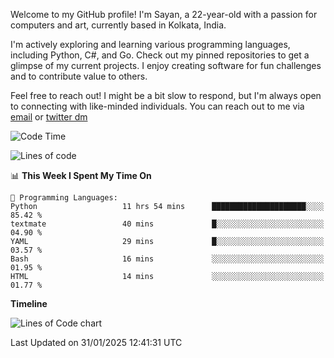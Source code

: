 Welcome to my GitHub profile! I'm Sayan, a 22-year-old with a passion for computers and art, currently based in Kolkata, India.

I'm actively exploring and learning various programming languages, including Python, C#, and Go. Check out my pinned repositories to get a glimpse of my current projects. I enjoy creating software for fun challenges and to contribute value to others.

Feel free to reach out! I might be a bit slow to respond, but I'm always open to connecting with like-minded individuals. You can reach out to me via [email](mailto:me@sayanbiswas.in) or [twitter dm](https://twitter.com/TheDankDel)

<!--START_SECTION:waka-->
![Code Time](http://img.shields.io/badge/Code%20Time-2%2C054%20hrs%2032%20mins-blue)

![Lines of code](https://img.shields.io/badge/From%20Hello%20World%20I%27ve%20Written-6.6%20million%20lines%20of%20code-blue)

📊 **This Week I Spent My Time On** 

```text
💬 Programming Languages: 
Python                   11 hrs 54 mins      █████████████████████░░░░   85.42 % 
textmate                 40 mins             █░░░░░░░░░░░░░░░░░░░░░░░░   04.90 % 
YAML                     29 mins             █░░░░░░░░░░░░░░░░░░░░░░░░   03.57 % 
Bash                     16 mins             ░░░░░░░░░░░░░░░░░░░░░░░░░   01.95 % 
HTML                     14 mins             ░░░░░░░░░░░░░░░░░░░░░░░░░   01.77 % 
```

**Timeline**

![Lines of Code chart](https://raw.githubusercontent.com/Dank-del/Dank-del/main/assets/bar_graph.png)


 Last Updated on 31/01/2025 12:41:31 UTC
<!--END_SECTION:waka-->
